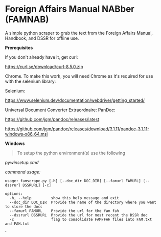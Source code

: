 # Foreign Affairs Manual NABber (FAMNAB)
A simple python scraper to grab the text from the Foreign Affairs Manual, Handbook, and DSSR for offline use.

**Prerequisites**

If you don't already have it, get curl:

https://curl.se/download/curl-8.5.0.zip

Chrome.  To make this work, you will need Chrome as it's required for use with the selenium library:

Selenium:

https://www.selenium.dev/documentation/webdriver/getting_started/

Universal Document Converter Extraordnaire:
PanDoc:

https://github.com/jgm/pandoc/releases/latest

https://github.com/jgm/pandoc/releases/download/3.1.11/pandoc-3.1.11-windows-x86_64.msi


**Windows**

>To setup the python environment(s) use the following

*pywinsetup.cmd*

*command usage:*
```
usage: famscrape.py [-h] [--doc_dir DOC_DIR] [--famurl FAMURL] [--dssrurl DSSRURL] [-c]

options:
  -h, --help         show this help message and exit
  --doc_dir DOC_DIR  Provide the name of the directory where you want to store the docs
  --famurl FAMURL    Provide the url for the fam fah
  --dssrurl DSSRURL  Provide the url for most recent the DSSR doc
  -c                 flag to consolidate FAM/FAH files into FAM.txt and FAH.txt
```
`
